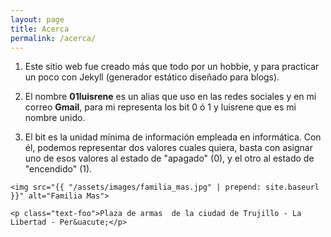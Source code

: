 ```yaml
---
layout: page
title: Acerca
permalink: /acerca/
---
```


<article class="about">
	<ol class="lista-about">
		<li>
		<p>Este sitio web fue creado más que todo por un hobbie, y para practicar un poco con Jekyll (generador estático diseñado para blogs).</p></li>
		<li>
			<p>El nombre <strong>01luisrene</strong> es un alias que uso en las redes sociales y en mi correo <strong>Gmail</strong>, para mi representa los bit 0 &oacute; 1 y luisrene que es mi nombre unido.</p>
		</li>
		<li><p>El bit es la unidad mínima de información empleada en informática. Con él, podemos representar dos valores cuales quiera, basta con asignar uno de esos valores al estado de "apagado" (0), y el otro al estado de "encendido" (1).</p></li>
	</ol>
		
	<img src="{{ "/assets/images/familia_mas.jpg" | prepend: site.baseurl }}" alt="Familia Mas">
	
	<p class="text-foo">Plaza de armas  de la ciudad de Trujillo - La Libertad - Per&uacute;</p>

</article>